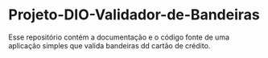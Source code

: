 # Projeto-DIO-Validador-de-Bandeiras
Esse repositório contém a documentação e o código fonte de uma aplicação simples que valida bandeiras dd cartão de crédito.
